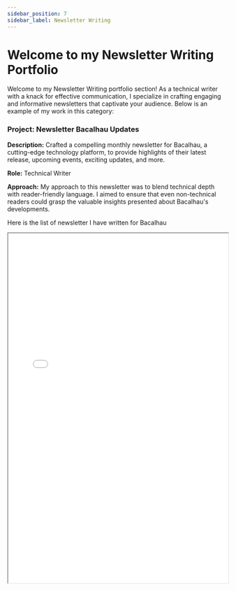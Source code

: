 ```yaml
---
sidebar_position: 7
sidebar_label: Newsletter Writing
---
```


# Welcome to my Newsletter Writing Portfolio

Welcome to my Newsletter Writing portfolio section! As a technical writer with a knack for effective communication, I specialize in crafting engaging and informative newsletters that captivate your audience. Below is an example of my work in this category:

### Project: Newsletter Bacalhau Updates

**Description:** Crafted a compelling monthly newsletter for Bacalhau, a cutting-edge technology platform, to provide highlights of their latest release, upcoming events, exciting updates, and more.

**Role:** Technical Writer

**Approach:** My approach to this newsletter was to blend technical depth with reader-friendly language. I aimed to ensure that even non-technical readers could grasp the valuable insights presented about Bacalhau's developments.


Here is the list of newsletter I have written for Bacalhau

<iframe width="100%" height="800" src="/img/pdf/newsletter-bac.pdf"/>


## Sample Newsletter content

<iframe width="100%" height="800" src="/img/pdf/newsletter.pdf"/>
